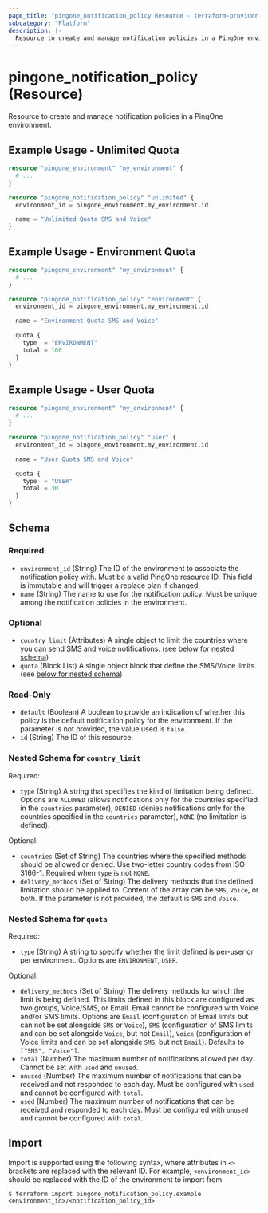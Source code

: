 ```yaml
---
page_title: "pingone_notification_policy Resource - terraform-provider-pingone"
subcategory: "Platform"
description: |-
  Resource to create and manage notification policies in a PingOne environment.
---
```


# pingone_notification_policy (Resource)

Resource to create and manage notification policies in a PingOne environment.

## Example Usage - Unlimited Quota

```terraform
resource "pingone_environment" "my_environment" {
  # ...
}

resource "pingone_notification_policy" "unlimited" {
  environment_id = pingone_environment.my_environment.id

  name = "Unlimited Quota SMS and Voice"
}
```

## Example Usage - Environment Quota

```terraform
resource "pingone_environment" "my_environment" {
  # ...
}

resource "pingone_notification_policy" "environment" {
  environment_id = pingone_environment.my_environment.id

  name = "Environment Quota SMS and Voice"

  quota {
    type  = "ENVIRONMENT"
    total = 100
  }
}
```

## Example Usage - User Quota

```terraform
resource "pingone_environment" "my_environment" {
  # ...
}

resource "pingone_notification_policy" "user" {
  environment_id = pingone_environment.my_environment.id

  name = "User Quota SMS and Voice"

  quota {
    type  = "USER"
    total = 30
  }
}
```

<!-- schema generated by tfplugindocs -->
## Schema

### Required

- `environment_id` (String) The ID of the environment to associate the notification policy with.  Must be a valid PingOne resource ID.  This field is immutable and will trigger a replace plan if changed.
- `name` (String) The name to use for the notification policy.  Must be unique among the notification policies in the environment.

### Optional

- `country_limit` (Attributes) A single object to limit the countries where you can send SMS and voice notifications. (see [below for nested schema](#nestedatt--country_limit))
- `quota` (Block List) A single object block that define the SMS/Voice limits. (see [below for nested schema](#nestedblock--quota))

### Read-Only

- `default` (Boolean) A boolean to provide an indication of whether this policy is the default notification policy for the environment. If the parameter is not provided, the value used is `false`.
- `id` (String) The ID of this resource.

<a id="nestedatt--country_limit"></a>
### Nested Schema for `country_limit`

Required:

- `type` (String) A string that specifies the kind of limitation being defined.  Options are `ALLOWED` (allows notifications only for the countries specified in the `countries` parameter), `DENIED` (denies notifications only for the countries specified in the `countries` parameter), `NONE` (no limitation is defined).

Optional:

- `countries` (Set of String) The countries where the specified methods should be allowed or denied. Use two-letter country codes from ISO 3166-1.  Required when `type` is not `NONE`.
- `delivery_methods` (Set of String) The delivery methods that the defined limitation should be applied to. Content of the array can be `SMS`, `Voice`, or both. If the parameter is not provided, the default is `SMS` and `Voice`.


<a id="nestedblock--quota"></a>
### Nested Schema for `quota`

Required:

- `type` (String) A string to specify whether the limit defined is per-user or per environment.  Options are `ENVIRONMENT`, `USER`.

Optional:

- `delivery_methods` (Set of String) The delivery methods for which the limit is being defined.  This limits defined in this block are configured as two groups, Voice/SMS, or Email.  Email cannot be configured with Voice and/or SMS limits.  Options are `Email` (configuration of Email limits but can not be set alongside `SMS` or `Voice`), `SMS` (configuration of SMS limits and can be set alongside `Voice`, but not `Email`), `Voice` (configuration of Voice limits and can be set alongside `SMS`, but not `Email`).  Defaults to `["SMS", "Voice"]`.
- `total` (Number) The maximum number of notifications allowed per day.  Cannot be set with `used` and `unused`.
- `unused` (Number) The maximum number of notifications that can be received and not responded to each day. Must be configured with `used` and cannot be configured with `total`.
- `used` (Number) The maximum number of notifications that can be received and responded to each day. Must be configured with `unused` and cannot be configured with `total`.

## Import

Import is supported using the following syntax, where attributes in `<>` brackets are replaced with the relevant ID.  For example, `<environment_id>` should be replaced with the ID of the environment to import from.

```shell
$ terraform import pingone_notification_policy.example <environment_id>/<notification_policy_id>
```
